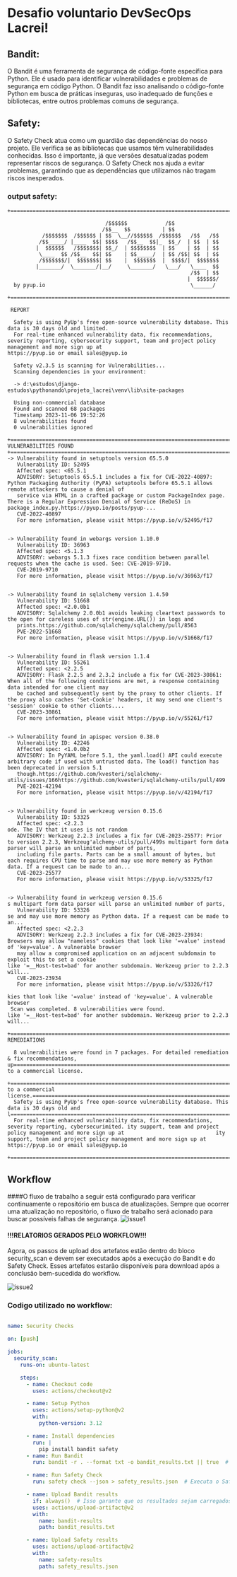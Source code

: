 # Desafio voluntario DevSecOps Lacrei!

## Bandit:

O Bandit é uma ferramenta de segurança de código-fonte específica para Python. Ele é usado para identificar vulnerabilidades e problemas de segurança em código Python. O Bandit faz isso analisando o código-fonte Python em busca de práticas inseguras, uso inadequado de funções e bibliotecas, entre outros problemas comuns de segurança.

## Safety:

O Safety Check atua como um guardião das dependências do nosso projeto. Ele verifica se as bibliotecas que usamos têm vulnerabilidades conhecidas. Isso é importante, já que versões desatualizadas podem representar riscos de segurança. O Safety Check nos ajuda a evitar problemas, garantindo que as dependências que utilizamos não tragam riscos inesperados.

### output safety:
```output
+================================================================================================================================================================================+

                               /$$$$$$            /$$
                              /$$__  $$          | $$
           /$$$$$$$  /$$$$$$ | $$  \__//$$$$$$  /$$$$$$   /$$   /$$
          /$$_____/ |____  $$| $$$$   /$$__  $$|_  $$_/  | $$  | $$
         |  $$$$$$   /$$$$$$$| $$_/  | $$$$$$$$  | $$    | $$  | $$
          \____  $$ /$$__  $$| $$    | $$_____/  | $$ /$$| $$  | $$
          /$$$$$$$/|  $$$$$$$| $$    |  $$$$$$$  |  $$$$/|  $$$$$$$
         |_______/  \_______/|__/     \_______/   \___/   \____  $$
                                                          /$$  | $$
                                                         |  $$$$$$/
  by pyup.io                                              \______/

+================================================================================================================================================================================+

 REPORT 

  Safety is using PyUp's free open-source vulnerability database. This data is 30 days old and limited. 
  For real-time enhanced vulnerability data, fix recommendations, severity reporting, cybersecurity support, team and project policy management and more sign up at
https://pyup.io or email sales@pyup.io

  Safety v2.3.5 is scanning for Vulnerabilities...
  Scanning dependencies in your environment:

  -> d:\estudos\django-estudos\pythonando\projeto_lacrei\venv\lib\site-packages

  Using non-commercial database
  Found and scanned 68 packages
  Timestamp 2023-11-06 19:52:26
  8 vulnerabilities found
  0 vulnerabilities ignored

+================================================================================================================================================================================+ VULNERABILITIES FOUND 
+================================================================================================================================================================================+
-> Vulnerability found in setuptools version 65.5.0
   Vulnerability ID: 52495
   Affected spec: <65.5.1
   ADVISORY: Setuptools 65.5.1 includes a fix for CVE-2022-40897: Python Packaging Authority (PyPA) setuptools before 65.5.1 allows remote attackers to cause a denial of
   service via HTML in a crafted package or custom PackageIndex page. There is a Regular Expression Denial of Service (ReDoS) in package_index.py.https://pyup.io/posts/pyup-...  
   CVE-2022-40897
   For more information, please visit https://pyup.io/v/52495/f17


-> Vulnerability found in webargs version 1.10.0
   Vulnerability ID: 36963
   Affected spec: <5.1.3
   ADVISORY: webargs 5.1.3 fixes race condition between parallel requests when the cache is used. See: CVE-2019-9710.
   CVE-2019-9710
   For more information, please visit https://pyup.io/v/36963/f17


-> Vulnerability found in sqlalchemy version 1.4.50
   Vulnerability ID: 51668
   Affected spec: <2.0.0b1
   ADVISORY: Sqlalchemy 2.0.0b1 avoids leaking cleartext passwords to the open for careless uses of str(engine.URL()) in logs and
   prints.https://github.com/sqlalchemy/sqlalchemy/pull/8563
   PVE-2022-51668
   For more information, please visit https://pyup.io/v/51668/f17


-> Vulnerability found in flask version 1.1.4
   Vulnerability ID: 55261
   Affected spec: <2.2.5
   ADVISORY: Flask 2.2.5 and 2.3.2 include a fix for CVE-2023-30861: When all of the following conditions are met, a response containing data intended for one client may
   be cached and subsequently sent by the proxy to other clients. If the proxy also caches 'Set-Cookie' headers, it may send one client's 'session' cookie to other clients....   
   CVE-2023-30861
   For more information, please visit https://pyup.io/v/55261/f17


-> Vulnerability found in apispec version 0.38.0
   Vulnerability ID: 42246
   Affected spec: <1.0.0b2
   ADVISORY: In PyYAML before 5.1, the yaml.load() API could execute arbitrary code if used with untrusted data. The load() function has been deprecated in version 5.1
   though.https://github.com/kvesteri/sqlalchemy-utils/issues/166https://github.com/kvesteri/sqlalchemy-utils/pull/499
   PVE-2021-42194
   For more information, please visit https://pyup.io/v/42194/f17


-> Vulnerability found in werkzeug version 0.15.6
   Vulnerability ID: 53325
   Affected spec: <2.2.3                                                                        ode. The IV that it uses is not random
   ADVISORY: Werkzeug 2.2.3 includes a fix for CVE-2023-25577: Prior to version 2.2.3, Werkzeug'alchemy-utils/pull/499s multipart form data parser will parse an unlimited number of parts,
   including file parts. Parts can be a small amount of bytes, but each requires CPU time to parse and may use more memory as Python data. If a request can be made to an...
   CVE-2023-25577
   For more information, please visit https://pyup.io/v/53325/f17


-> Vulnerability found in werkzeug version 0.15.6                                               s multipart form data parser will parse an unlimited number of parts,
   Vulnerability ID: 53326                                                                      se and may use more memory as Python data. If a request can be made to an...      
   Affected spec: <2.2.3
   ADVISORY: Werkzeug 2.2.3 includes a fix for CVE-2023-23934: Browsers may allow "nameless" cookies that look like '=value' instead of 'key=value'. A vulnerable browser
   may allow a compromised application on an adjacent subdomain to exploit this to set a cookie 
like '=__Host-test=bad' for another subdomain. Werkzeug prior to 2.2.3 will...
   CVE-2023-23934
   For more information, please visit https://pyup.io/v/53326/f17
                                                                                                kies that look like '=value' instead of 'key=value'. A vulnerable browser
 Scan was completed. 8 vulnerabilities were found.                                              like '=__Host-test=bad' for another subdomain. Werkzeug prior to 2.2.3 will...    

+================================================================================================================================================================================+   REMEDIATIONS

  8 vulnerabilities were found in 7 packages. For detailed remediation & fix recommendations, up=================================================================================+grade to a commercial license.

+===============================================================================================grade to a commercial license.=================================================================================+
  Safety is using PyUp's free open-source vulnerability database. This data is 30 days old and l=================================================================================+imited.
  For real-time enhanced vulnerability data, fix recommendations, severity reporting, cybersecurimited. ity support, team and project policy management and more sign up at                             ity support, team and project policy management and more sign up at
https://pyup.io or email sales@pyup.io

+================================================================================================================================================================================+=================================================================================+
```

## Workflow
####O fluxo de trabalho a seguir está configurado para verificar continuamente o repositório em busca de atualizações. Sempre que ocorrer uma atualização no repositório, o fluxo de trabalho será acionado para buscar possíveis falhas de segurança.
![issue1](https://github.com/SenhorDosSonhos1/projeto-voluntario-lacrei/assets/107871318/23eeebc2-071f-4df6-9ea4-e6a181149262)


#### !!!RELATORIOS GERADOS PELO WORKFLOW!!!
Agora, os passos de upload dos artefatos estão dentro do bloco security_scan e devem ser executados após a execução do Bandit e do Safety Check. Esses artefatos estarão disponíveis para download após a conclusão bem-sucedida do workflow.

![issue2](https://github.com/SenhorDosSonhos1/projeto-voluntario-lacrei/assets/107871318/5df19cba-6c8a-4bb7-94f4-c0e0a2bbf476)

### Codigo utilizado no workflow:
```yml

name: Security Checks

on: [push]

jobs:
  security_scan:
    runs-on: ubuntu-latest

    steps:
      - name: Checkout code
        uses: actions/checkout@v2

      - name: Setup Python
        uses: actions/setup-python@v2
        with:
          python-version: 3.12

      - name: Install dependencies
        run: |
          pip install bandit safety
      - name: Run Bandit
        run: bandit -r . --format txt -o bandit_results.txt || true  # Este comando pode ignorar os erros e continuar a execução

      - name: Run Safety Check
        run: safety check --json > safety_results.json  # Executa o Safety Check e armazena os resultados em um arquivo JSON

      - name: Upload Bandit results
        if: always()  # Isso garante que os resultados sejam carregados mesmo se houver erros no Bandit
        uses: actions/upload-artifact@v2
        with:
          name: bandit-results
          path: bandit_results.txt

      - name: Upload Safety results
        uses: actions/upload-artifact@v2
        with:
          name: safety-results
          path: safety_results.json


```

